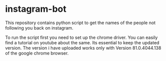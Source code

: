 # instagram-bot
This repository contains python script to get the names of the people not following you back on instagram.

To run the script first you need to set up the chrome driver. You can easily find a tutorial on youtube about the same.
Its essential to keep the updated version. The version i have uploaded works only with Version 81.0.4044.138 of the google chrome browser.
